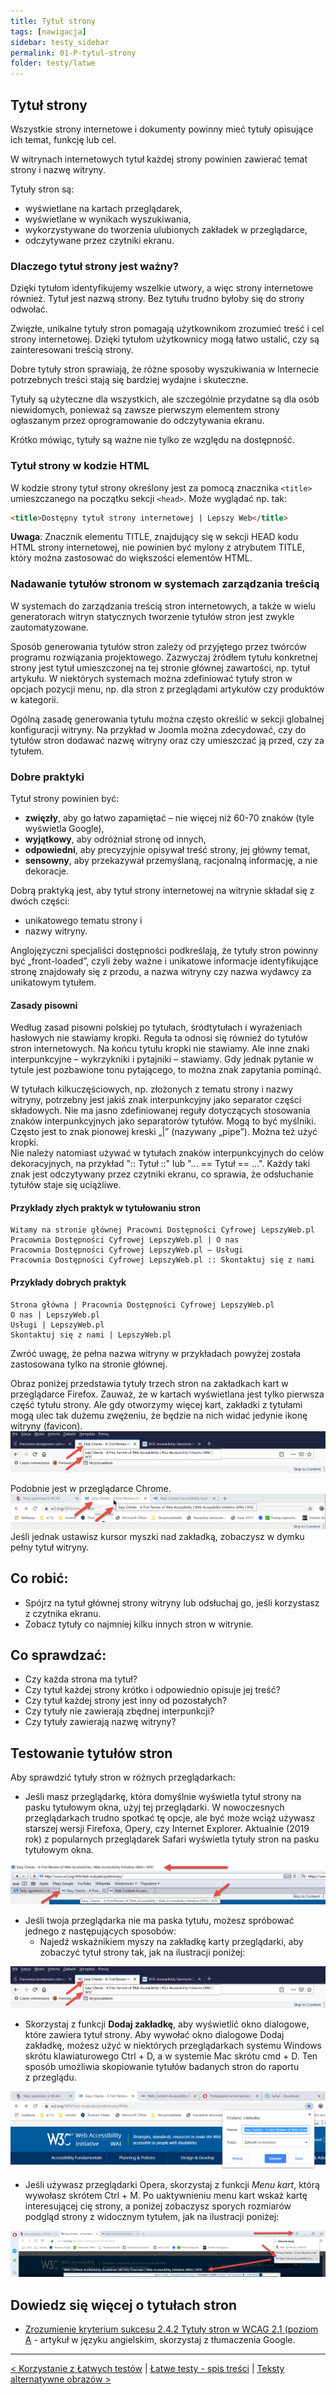```yaml
---
title: Tytuł strony
tags: [nawigacja]
sidebar: testy_sidebar
permalink: 01-P-tytul-strony
folder: testy/latwe
---
```


## Tytuł strony
Wszystkie strony internetowe i dokumenty powinny mieć tytuły opisujące ich temat, funkcję lub cel.

W witrynach internetowych tytuł każdej strony powinien zawierać temat strony i nazwę witryny.

Tytuły stron są:
-	wyświetlane na kartach przeglądarek,
-	wyświetlane w wynikach wyszukiwania,
-	wykorzystywane do tworzenia ulubionych zakładek w przeglądarce,
-	odczytywane przez czytniki ekranu.

### Dlaczego tytuł strony jest ważny?
Dzięki tytułom identyfikujemy wszelkie utwory, a więc strony internetowe również. Tytuł jest nazwą strony. Bez tytułu trudno byłoby się do strony odwołać.

Zwięzłe, unikalne tytuły stron pomagają użytkownikom zrozumieć treść i cel strony internetowej. Dzięki tytułom użytkownicy mogą łatwo ustalić, czy są zainteresowani treścią strony.

Dobre tytuły stron sprawiają, że różne sposoby wyszukiwania w Internecie potrzebnych treści stają się bardziej wydajne i skuteczne.

Tytuły są użyteczne dla wszystkich, ale szczególnie przydatne są dla osób niewidomych, ponieważ są zawsze pierwszym elementem strony ogłaszanym przez oprogramowanie do odczytywania ekranu.

Krótko mówiąc, tytuły są ważne nie tylko ze względu na dostępność.

### Tytuł strony w kodzie HTML
W kodzie strony tytuł strony określony jest za pomocą znacznika `<title>` umieszczanego na początku sekcji `<head>`. Może wyglądać np. tak:

```html
<title>Dostępny tytuł strony internetowej | Lepszy Web</title>
```

**Uwaga**: Znacznik elementu TITLE, znajdujący się w sekcji HEAD kodu HTML strony internetowej, nie powinien być mylony z atrybutem TITLE, który można zastosować do większości elementów HTML.

### Nadawanie tytułów stronom w systemach zarządzania treścią
W systemach do zarządzania treścią stron internetowych, a także w wielu generatorach witryn statycznych tworzenie tytułów stron jest zwykle zautomatyzowane.

Sposób generowania tytułów stron zależy od przyjętego przez twórców programu rozwiązania projektowego. Zazwyczaj źródłem tytułu konkretnej strony jest tytuł umieszczonej na tej stronie głównej zawartości, np. tytuł artykułu. W&nbsp;niektórych systemach można zdefiniować tytuły stron w opcjach pozycji menu, np. dla stron z&nbsp;przeglądami artykułów czy produktów w kategorii.

Ogólną zasadę generowania tytułu można często określić w sekcji globalnej konfiguracji witryny.  Na przykład w&nbsp;Joomla można zdecydować, czy do tytułów stron dodawać nazwę witryny oraz czy umieszczać ją przed, czy za tytułem.    

### Dobre praktyki

Tytuł strony powinien być:
-	**zwięzły**, aby go łatwo zapamiętać – nie więcej niż 60-70 znaków (tyle wyświetla Google),
-	**wyjątkowy**, aby odróżniał stronę od innych,
-	**odpowiedni**, aby precyzyjnie opisywał treść strony, jej główny temat,
-	**sensowny**, aby przekazywał przemyślaną, racjonalną informację, a nie dekoracje.

Dobrą praktyką jest, aby tytuł strony internetowej na witrynie składał się z dwóch części:
-	unikatowego tematu strony i
-	nazwy witryny.

Anglojęzyczni specjaliści dostępności podkreślają, że tytuły stron powinny być „front-loaded”, czyli żeby ważne i unikatowe informacje identyfikujące stronę znajdowały się z przodu, a nazwa witryny czy nazwa wydawcy za unikatowym tytułem.

#### Zasady pisowni
Według zasad pisowni polskiej po tytułach, śródtytułach i wyrażeniach hasłowych nie stawiamy kropki. Reguła ta odnosi się również do tytułów stron internetowych. Na końcu tytułu kropki nie stawiamy. Ale inne znaki interpunkcyjne – wykrzykniki i pytajniki – stawiamy. Gdy jednak pytanie w tytule jest pozbawione tonu pytającego, to można znak zapytania pominąć.

W tytułach kilkuczęściowych, np. złożonych z tematu strony i nazwy witryny, potrzebny jest jakiś znak interpunkcyjny jako separator części składowych. Nie ma jasno zdefiniowanej reguły dotyczących stosowania znaków interpunkcyjnych jako separatorów tytułów. Mogą to być myślniki. Często jest to znak pionowej kreski „|”  (nazywany „pipe”). Można też użyć kropki.  
Nie należy natomiast używać w tytułach znaków interpunkcyjnych do celów dekoracyjnych, na przykład ":: Tytuł ::" lub "... == Tytuł == ...".  Każdy taki znak jest odczytywany przez czytniki ekranu, co sprawia, że odsłuchanie tytułów staje się uciążliwe.

#### Przykłady złych praktyk w tytułowaniu stron
````
Witamy na stronie głównej Pracowni Dostępności Cyfrowej LepszyWeb.pl
Pracownia Dostępności Cyfrowej LepszyWeb.pl | O nas
Pracownia Dostępności Cyfrowej LepszyWeb.pl – Usługi
Pracownia Dostępności Cyfrowej LepszyWeb.pl :: Skontaktuj się z nami
````

#### Przykłady dobrych praktyk
````
Strona główna | Pracownia Dostępności Cyfrowej LepszyWeb.pl
O nas | LepszyWeb.pl
Usługi | LepszyWeb.pl
Skontaktuj się z nami | LepszyWeb.pl
````

Zwróć uwagę, że pełna nazwa witryny w przykładach powyżej została zastosowana tylko na stronie głównej.

Obraz poniżej przedstawia tytuły trzech stron na zakładkach kart w przeglądarce Firefox. Zauważ, że w kartach wyświetlana jest tylko pierwsza część tytułu strony. Ale gdy otworzymy więcej kart, zakładki z&nbsp;tytułami mogą ulec tak dużemu zwężeniu, że będzie na nich widać jedynie ikonę witryny (favicon).
![Tytuły stron na zakładkach kart w przeglądarce Firefox](images/andi/01_P_tytul-strony-firefox.png)

Podobnie jest w przeglądarce Chrome.
![Tytuły stron na zakładkach kart w przeglądarce Chrome](images/andi/01_P_tytul-strony-chrome.png)
Jeśli jednak ustawisz kursor myszki nad zakładką, zobaczysz w dymku pełny tytuł witryny.

## Co robić:
-	Spójrz na tytuł głównej strony witryny lub odsłuchaj go, jeśli korzystasz z czytnika ekranu.
-	Zobacz tytuły co najmniej kilku innych stron w witrynie.

## Co sprawdzać:
-	Czy każda strona ma tytuł?
-	Czy tytuł każdej strony krótko i odpowiednio opisuje jej treść?
-	Czy tytuł każdej strony jest inny od pozostałych?
-	Czy tytuły nie zawierają zbędnej interpunkcji?
-	Czy tytuły zawierają nazwę witryny?

## Testowanie tytułów stron
Aby sprawdzić tytuły stron w różnych przeglądarkach:

-	Jeśli masz przeglądarkę, która domyślnie wyświetla tytuł strony na pasku tytułowym okna, użyj tej przeglądarki. W&nbsp;nowoczesnych przeglądarkach trudno spotkać tę opcje, ale być może wciąż używasz starszej wersji Firefoxa, Opery, czy Internet Explorer. Aktualnie  (2019 rok) z popularnych przeglądarek Safari wyświetla tytuły stron na pasku tytułowym okna.

![Tytuł strony na pasku tytułowym okna w przeglądarce Safari](images/andi/01_P_tytul-strony-safari.png)

- Jeśli twoja przeglądarka nie ma paska tytułu, możesz spróbować jednego z następujących sposobów:
  - Najedź wskaźnikiem myszy na zakładkę karty przeglądarki, aby zobaczyć tytuł strony tak, jak na ilustracji poniżej:

![Tytuł strony w okienku wyskakującym, wyświetlany po najechaniu myszką na zakładkę karty w przeglądarce Firefox](images/andi/01_P_tytul-strony-firefox.png)

  - Skorzystaj z funkcji **Dodaj zakładkę**, aby wyświetlić okno dialogowe, które zawiera tytuł strony. Aby wywołać okno dialogowe Dodaj zakładkę, możesz użyć w niektórych przeglądarkach systemu Windows skrótu klawiaturowego Ctrl + D, a&nbsp;w&nbsp;systemie Mac skrótu cmd + D. Ten sposób umożliwia skopiowanie tytułów badanych stron do raportu z&nbsp;przeglądu.

![Tytuł strony w oknie dialogowym Dodaj zakładkę w przeglądarce Chrome](images/andi/01_P_tytul-strony-okno-dialogowe.png)

  - Jeśli używasz przeglądarki Opera, skorzystaj z&nbsp;funkcji *Menu kart*, którą wywołasz skrótem Ctrl + M. Po uaktywnieniu menu kart wskaż kartę interesującej cię strony, a&nbsp;poniżej zobaczysz sporych rozmiarów podgląd strony z&nbsp;widocznym tytułem, jak na ilustracji poniżej:

![Tytuł strony na podglądzie strony w menu kart w przeglądarce Opera](images/andi/01_P_tytul-strony-opera.png)  

## Dowiedz się więcej o tytułach stron
- [Zrozumienie kryterium sukcesu 2.4.2 Tytuły stron w WCAG 2.1 (poziom A](https://www.w3.org/WAI/WCAG21/Understanding/page-titled.html) - artykuł w języku angielskim, skorzystaj z tłumaczenia Google.


--------------------
[&lt; Korzystanie z Łatwych testów](00-P-wprowadzenie3) | [Łatwe testy - spis treści](00-P-spis-tresci) | [Teksty alternatywne obrazów >](02-P-odpowiedniki-tekstowe-obrazow)